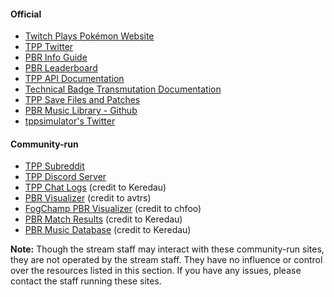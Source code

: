 #### Official

* [Twitch Plays Pokémon Website](https://twitchplayspokemon.tv)
* [TPP Twitter](https://twitter.com/Twitch_Plays/)
* [PBR Info Guide](https://docs.google.com/spreadsheets/d/1Y37Yl348uS8cV3bhdxOHB2MbECcEP4SKUejgXrkl1ZU)
* [PBR Leaderboard](https://twitchplayspokemon.tv/leaderboard)
* [TPP API Documentation](https://twitchplayspokemon.tv/api_docs)
* [Technical Badge Transmutation Documentation](https://twitchplayspokemon.tv/transmutation_calculations)
* [TPP Save Files and Patches](https://github.com/TwitchPlaysPokemon/tpp-streamdocs/tree/master/saves)
* [PBR Music Library - Github](https://github.com/TwitchPlaysPokemon/musicLibrary)
* [tppsimulator's Twitter](https://twitter.com/tppsimulator)

#### Community-run

* [TPP Subreddit](https://reddit.com/r/twitchplayspokemon/) 
* [TPP Discord Server](https://discord.gg/twitchplayspokemon)
* [TPP Chat Logs](https://tpp.chat/) (credit to Keredau)
* [PBR Visualizer](https://mdolr.github.io/wolfie-2018-tppviz/page.html) (credit to avtrs)
* [FogChamp PBR Visualizer](http://chfoo.github.io/fogchamp/) (credit to chfoo)
* [PBR Match Results](https://twitchplaysleaderboard.info/pbr/) (credit to Keredau)
* [PBR Music Database](https://twitchplaysleaderboard.info/pbr/songs/) (credit to Keredau)

**Note:** Though the stream staff may interact with these community-run sites, they are not operated by the stream staff. They have no influence or control over the resources listed in this section. If you have any issues, please contact the staff running these sites.